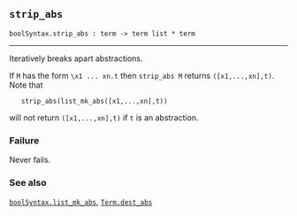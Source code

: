 ## `strip_abs`

``` hol4
boolSyntax.strip_abs : term -> term list * term
```

------------------------------------------------------------------------

Iteratively breaks apart abstractions.

If `M` has the form `\x1 ... xn.t` then `strip_abs M` returns
`([x1,...,xn],t)`. Note that

``` hol4
   strip_abs(list_mk_abs([x1,...,xn],t))
```

will not return `([x1,...,xn],t)` if `t` is an abstraction.

### Failure

Never fails.

### See also

[`boolSyntax.list_mk_abs`](#boolSyntax.list_mk_abs),
[`Term.dest_abs`](#Term.dest_abs)
